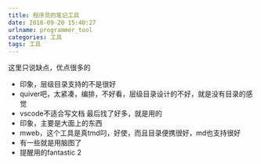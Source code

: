 ```yaml
---
title: 程序员的笔记工具
date: 2018-09-20 15:40:27
urlname: programmer_tool
categories: 工具
tags: 工具
---
```


这里只说缺点，优点很多的
* 印象，层级目录支持的不是很好
* quiver吧，太紧凑，编排，不好看，层级目录设计的不好，就是没有目录的感觉
* vscode不适合写文档
最后找了好多，就是用的
* 印象，主要是大面上的东西
* mweb，这个工具是真tmd叼，好使，而且目录便携很好，md也支持很好
* 有一些就是用脑图了
* 提醒用的fantastic 2